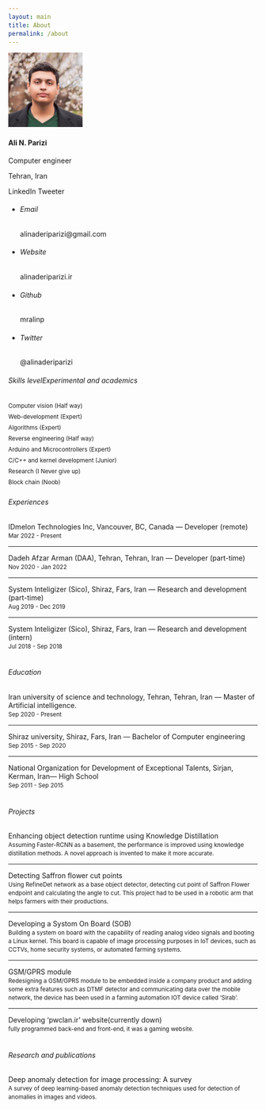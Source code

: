 ```yaml
---
layout: main
title: About
permalink: /about
---
```


<div class="container">
    <div class="main-body">
        <div class="row gutters-sm">
            <div class="col-md-4 mb-3">
                <!-- Profile -->
                <div class="card">
                    <div class="card-body">
                        <div class="d-flex flex-column align-items-center text-center">
                            <img src="/assets/images/me.jpg" alt="Admin" class="rounded-circle" width="150" height="150" />
                            <div class="mt-3">
                                <h4>Ali N. Parizi</h4>
                                <p class="text-secondary mb-1">Computer engineer</p>
                                <p class="text-muted font-size-sm">Tehran, Iran</p>
                                <a class="btn btn-outline-primary"><i class="fa fa-linkedin"></i> LinkedIn</a>
                                <a class="btn btn-outline-primary"><i class="fa fa-twitter"></i> Tweeter</a>
                            </div>
                        </div>
                    </div>
                </div>
                <!-- End profile -->
                <!-- Social media -->
                <div class="card mt-3">
                    <ul class="list-group list-group-flush">
                        <li class="list-group-item d-flex justify-content-between align-items-center flex-wrap">
                        <h6 class="mb-0"><i class="fa fa-at"></i> Email</h6>
                        <span class="text-secondary">alinaderiparizi@gmail.com</span>
                        </li>
                        <li class="list-group-item d-flex justify-content-between align-items-center flex-wrap">
                        <h6 class="mb-0"><i class="fas fa-globe"></i> Website</h6>
                        <span class="text-secondary">alinaderiparizi.ir</span>
                        </li>
                        <li class="list-group-item d-flex justify-content-between align-items-center flex-wrap">
                        <h6 class="mb-0"><i class="fab fa-github"></i> Github</h6>
                        <span class="text-secondary">mralinp</span>
                        </li>
                        <li class="list-group-item d-flex justify-content-between align-items-center flex-wrap">
                        <h6 class="mb-0"><i class="fab fa-twitter"></i> Twitter</h6>
                        <span class="text-secondary">@alinaderiparizi</span>
                        </li>
                    </ul>
                </div>
                <!-- End social media -->
                <!-- Skill levels -->
                <div class="card mt-3">
                    <div class="card-body">
                        <h6 class="d-flex align-items-center mb-3"><i class="material-icons text-info mr-2">Skills level</i>Experimental and academics</h6>
                        <small>Computer vision (Half way)</small>
                        <div class="progress mb-3" style="height: 5px">
                        <div class="progress-bar bg-primary" role="progressbar" style="width: 50%" aria-valuenow="80" aria-valuemin="0" aria-valuemax="100"></div>
                        </div>
                        <small>Web-development (Expert)</small>
                        <div class="progress mb-3" style="height: 5px">
                        <div class="progress-bar bg-primary" role="progressbar" style="width: 65%" aria-valuenow="72" aria-valuemin="0" aria-valuemax="100"></div>
                        </div>
                        <small>Algorithms (Expert)</small>
                        <div class="progress mb-3" style="height: 5px">
                        <div class="progress-bar bg-primary" role="progressbar" style="width: 70%" aria-valuenow="89" aria-valuemin="0" aria-valuemax="100"></div>
                        </div>
                        <small>Reverse engineering (Half way)</small>
                        <div class="progress mb-3" style="height: 5px">
                        <div class="progress-bar bg-primary" role="progressbar" style="width: 55%" aria-valuenow="55" aria-valuemin="0" aria-valuemax="100"></div>
                        </div>
                        <small>Arduino and Microcontrollers (Expert)</small>
                        <div class="progress mb-3" style="height: 5px">
                        <div class="progress-bar bg-primary" role="progressbar" style="width: 70%" aria-valuenow="66" aria-valuemin="0" aria-valuemax="100"></div>
                        </div>
                        <small>C/C++ and kernel development (Junior)</small>
                        <div class="progress mb-3" style="height: 5px">
                        <div class="progress-bar bg-primary" role="progressbar" style="width: 40%" aria-valuenow="66" aria-valuemin="0" aria-valuemax="100"></div>
                        </div>
                        <small>Research (I Never give up)</small>
                        <div class="progress mb-3" style="height: 5px">
                        <div class="progress-bar bg-primary" role="progressbar" style="width: 65%" aria-valuenow="66" aria-valuemin="0" aria-valuemax="100"></div>
                        </div>
                        <small>Block chain (Noob)</small>
                        <div class="progress mb-3" style="height: 5px">
                        <div class="progress-bar bg-primary" role="progressbar" style="width: 30%" aria-valuenow="66" aria-valuemin="0" aria-valuemax="100"></div>
                        </div>
                    </div>
                </div>
                <!-- End skill level -->
            </div>
            <div class="col-md-8">
                <!-- Experiences -->
                <div class="card md-3">
                    <div class="card-body">
                        <h6 class="d-flex align-items-center mb-3"><i class="material-icons text-info mr-2">Experiences</i></h6>
                        <div class="col text-secondary">
                            IDmelon Technologies Inc, Vancouver, BC, Canada — Developer (remote)
                            <br>
                            <small>Mar 2022 - Present</small>
                            <br>
                        </div>
                        <hr>
                        <div class="col text-secondary">
                            Dadeh Afzar Arman (DAA), Tehran, Tehran, Iran — Developer (part-time)
                            <br>
                            <small>Nov 2020 - Jan 2022</small>
                            <br>
                        </div>
                        <hr>
                        <div class="col text-secondary">
                            System Inteligizer (Sico), Shiraz, Fars, Iran — Research and development (part-time)
                            <br>
                            <small>Aug 2019 - Dec 2019</small>
                            <br>
                        </div>
                        <hr>
                        <div class="col text-secondary">
                            System Inteligizer (Sico), Shiraz, Fars, Iran — Research and development (intern)
                            <br>
                            <small>Jul 2018 - Sep 2018</small>
                            <br>
                        </div>
                    </div>
                </div>
                <!-- End experiences -->
                <br>
                <!-- Education -->
                <div class="card md-3">
                    <div class="card-body">
                        <h6 class="d-flex align-items-center mb-3"><i class="material-icons text-info mr-2">Education</i></h6>
                        <div class="col text-secondary">
                            Iran university of science and technology, Tehran, Tehran, Iran — Master of Artificial intelligence.
                            <br>
                            <small>Sep 2020 - Present</small>
                            <br>
                        </div>
                        <hr>
                        <div class="col text-secondary">
                            Shiraz university, Shiraz, Fars, Iran — Bachelor of Computer engineering
                            <br>
                            <small>Sep 2015 - Sep 2020</small>
                            <br>
                        </div>
                        <hr>
                        <div class="col text-secondary">
                            National Organization for Development of Exceptional Talents, Sirjan, Kerman, Iran— High School
                            <br>
                            <small>Sep 2011 - Sep 2015</small>
                            <br>
                        </div>
                    </div>
                </div>
                <!-- End education -->
                <br>
                <!-- Projects -->
                <div class="card md-3">
                    <div class="card-body">
                        <h6 class="d-flex align-items-center mb-3"><i class="material-icons text-info mr-2">Projects</i></h6>
                        <div class="col text-secondary">
                            Enhancing object detection runtime using Knowledge Distillation 
                            <br>
                            <small>Assuming Faster-RCNN as a basement, the performance is improved using knowledge distillation methods. A novel approach is invented to make it more accurate.
                            </small>
                            <br>
                        </div>
                        <hr>
                        <div class="col text-secondary">
                            Detecting Saffron flower cut points
                            <br>
                            <small>Using RefineDet network as a base object detector, detecting cut point of Saffron Flower endpoint and calculating the angle to cut. This project had to be used in a robotic arm that helps farmers with their productions.
                            </small>
                            <br>
                        </div>
                        <hr>
                        <div class="col text-secondary">
                            Developing a Systom On Board (SOB)                            
                            <br>
                            <small>Building a system on board with the capability of reading analog video signals and booting a Linux kernel. This board is capable of image processing purposes in IoT devices, such as CCTVs, home security systems, or automated farming systems.</small>
                            <br>
                        </div>
                        <hr>
                        <div class="col text-secondary">
                            GSM/GPRS module                            
                            <br>
                            <small>Redesigning a GSM/GPRS module to be embedded inside a company product and adding some extra features such as DTMF detector and communicating data over the mobile network, the device has been used in a farming automation IOT device called ‘Sirab’.</small>
                            <br>
                        </div>
                        <hr>
                        <div class="col text-secondary">
                            Developing ‘pwclan.ir’ website(currently down)                            
                            <br>
                            <small>fully programmed back-end and front-end, it was a gaming website.</small>
                            <br>
                        </div>
                    </div>
                </div>
                <!-- End projects -->
                <br>
                <!-- Research and publications -->
                 <div class="card md-3">
                    <div class="card-body">
                        <h6 class="d-flex align-items-center mb-3"><i class="material-icons text-info mr-2">Research and publications</i></h6>
                        <div class="col text-secondary">
                            Deep anomaly detection for image processing: A survey
                            <br>
                            <small>A survey of deep learning-based anomaly detection techniques used for detection of anomalies in images and videos.
                            </small>
                            <br>
                        </div>
                    </div>
                </div>
                <!-- End research and publications -->
            </div>
        </div>
    </div>
</div>
